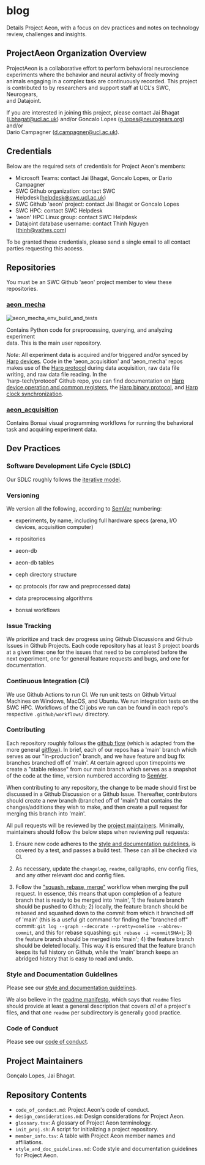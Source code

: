 # blog

Details Project Aeon, with a focus on dev practices and notes on technology 
review, challenges and insights.

## ProjectAeon Organization Overview

ProjectAeon is a collaborative effort to perform behavioral neuroscience 
experiments where the behavior and neural activity of freely moving animals 
engaging in a complex task are continuously recorded. This project is 
contributed to by researchers and support staff at UCL's SWC, Neurogears,  
and Datajoint.

If you are interested in joining this project, please contact Jai Bhagat  
(j.bhagat@ucl.ac.uk) and/or Goncalo Lopes (g.lopes@neurogears.org) and/or  
Dario Campagner (d.campagner@ucl.ac.uk).

## Credentials

Below are the required sets of credentials for Project Aeon's members: 

- Microsoft Teams: contact Jai Bhagat, Goncalo Lopes, or Dario Campagner
- SWC Github organization: contact SWC Helpdesk(helpdesk@swc.ucl.ac.uk)
- SWC Github 'aeon' project: contact Jai Bhagat or Goncalo Lopes
- SWC HPC: contact SWC Helpdesk
- 'aeon' HPC Linux group: contact SWC Helpdesk
- Datajoint database username: contact Thinh Nguyen (thinh@vathes.com)

To be granted these credentials, please send a single email to all contact
parties requesting this access.

## Repositories

You must be an SWC Github 'aeon' project member to view these repositories.

### [aeon_mecha](https://github.com/SainsburyWellcomeCentre/aeon_mecha)

![aeon_mecha_env_build_and_tests](https://github.com/SainsburyWellcomeCentre/aeon_mecha/actions/workflows/build_env_run_tests.yml/badge.svg?branch=reorg)

Contains Python code for preprocessing, querying, and analyzing experiment  
data. This is the main user repository.

*Note*: All experiment data is acquired and/or triggered and/or synced by  
[Harp devices](https://www.cf-hw.org/harp). Code in the 'aeon_acquisition' 
and 'aeon_mecha' repos makes use of the 
[Harp protocol](https://github.com/harp-tech/protocol) during data 
acquisition, raw data file writing, and raw data file reading. In the  
'harp-tech/protocol' Github repo, you can find documentation on 
[Harp device operation and common registers](https://github.com/harp-tech/protocol/blob/master/Device%201.0%201.4%2020200901.pdf), 
the 
[Harp binary protocol](https://github.com/harp-tech/protocol/blob/master/Binary%20Protocol%201.0%201.1%2020180223.pdf), 
and 
[Harp clock synchronization](https://github.com/harp-tech/protocol/blob/master/Synchronization%20Clock%201.0%201.0%2020200712.pdf).

### [aeon_acquisition](https://github.com/SainsburyWellcomeCentre/aeon_acquisition)

Contains Bonsai visual programming workflows for running the behavioral task 
and acquiring experiment data.

## Dev Practices

### Software Development Life Cycle (SDLC)

Our SDLC roughly follows the 
[iterative model](https://www.tutorialspoint.com/sdlc/sdlc_iterative_model.htm).

### Versioning

We version all the following, according to [SemVer](http://semver.org/) 
numbering: 

- experiments, by name, including full hardware specs (arena, I/O devices, 
  acquisition computer)
    
- repositories

- aeon-db

- aeon-db tables

- ceph directory structure

- qc protocols (for raw and preprocessed data)

- data preprocessing algorithms

- bonsai workflows

### Issue Tracking

We prioritize and track dev progress using Github Discussions and Github 
Issues in Github Projects. Each code repository has at least 3 project boards 
at a given time: one for the issues that need to be completed before the next 
experiment, one for general feature requests and bugs, and one for 
documentation.

### Continuous Integration (CI)

We use Github Actions to run CI. We run unit tests on Github Virtual 
Machines on Windows, MacOS, and Ubuntu. We run integration tests on the SWC 
HPC. Workflows of the CI jobs we run can be found in each repo's respective
`.github/workflows/` directory.

### Contributing

Each repository roughly follows the 
[github flow](https://guides.github.com/introduction/flow/) (which is adapted 
from the more general 
[gitflow](https://www.atlassian.com/git/tutorials/comparing-workflows/gitflow-workflow)). 
In brief, each of our repos has a 'main' branch which serves as our 
"in-production" branch, and we have feature and bug fix branches branched off
of 'main'. At certain agreed upon timepoints we create a "stable release" from
our main branch which serves as a snapshot of the code at the time, 
version numbered according to [SemVer](http://semver.org/).

When contributing to any repository, the change to be made should first be 
discussed in a Github Discussion or a Github Issue. Thereafter, contributors
should create a new branch (branched off of 'main') that contains the 
changes/additions they wish to make, and then create a pull request for 
merging this branch into 'main'.

All pull requests will be reviewed by the
[project maintainers](#Project-Maintainers). Minimally, maintainers should 
follow the below steps when reviewing pull requests:

1) Ensure new code adheres to the 
   [style and documentation guidelines](#Style-and-Documentation-Guidelines), 
   is covered by a test, and passes a build test. These can all be checked via
   CI.

2) As necessary, update the `changelog`, `readme`, callgraphs, env config 
   files, and any other relevant doc and config files.

3) Follow the 
   ["squash, rebase, merge"](https://blog.carbonfive.com/always-squash-and-rebase-your-git-commits/) 
   workflow when merging the pull request. In essence, this means that upon 
   completion of a feature branch that is ready to be merged into 'main', 1) 
   the feature branch should be pushed to Github; 2) locally, the feature 
   branch should be rebased and squashed down to the commit from which it 
   branched off of 'main' (this is a useful git command for finding the 
   "branched off" commit: 
   `git log --graph --decorate --pretty=oneline --abbrev-commit`, and this for 
   rebase squashing: `git rebase -i <commitSHA>`); 3) the feature branch 
   should be merged into 'main'; 4) the feature branch should be deleted 
   locally. This way it is ensured that the feature branch keeps its full 
   history on Github, while the 'main' branch keeps an abridged history that 
   is easy to read and undo.

### Style and Documentation Guidelines

Please see our 
[style and documentation guidelines](https://github.com/ProjectAeon/blog/blob/main/style_and_doc_guidelines.md).

We also believe in the 
[readme manifesto](http://thinkinghard.com/blog/TheREADMEManifesto.html), 
which says that `readme` files should provide at least a general description 
that covers _all_ of a project's files, and that one `readme` per subdirectory 
is generally good practice.

### Code of Conduct

Please see our 
[code of conduct](https://github.com/ProjectAeon/blog/blob/main/code_of_conduct.md).

## Project Maintainers

Gonçalo Lopes, Jai Bhagat.

## Repository Contents

- `code_of_conduct.md`: Project Aeon's code of conduct.
- `design_considerations.md`: Design considerations for Project Aeon.
- `glossary.tsv`: A glossary of Project Aeon terminology.
- `init_proj.sh`: A script for initializing a project repository.
- `member_info.tsv`: A table with Project Aeon member names and affiliations.
- `style_and_doc_guidelines.md`: Code style and documentation guidelines for Project Aeon.
